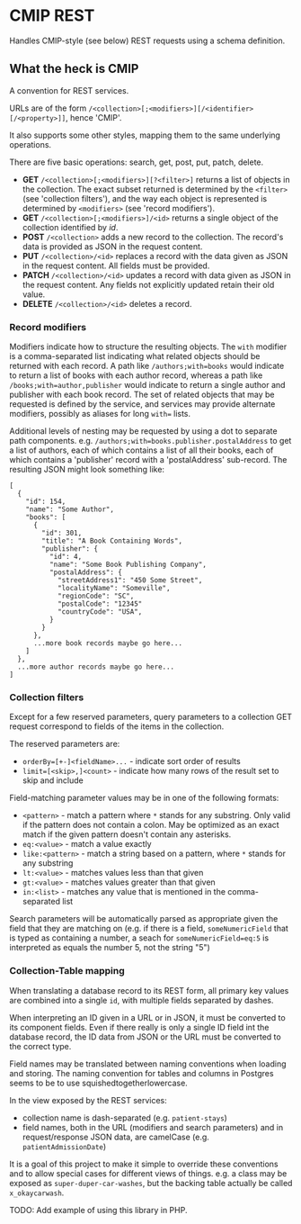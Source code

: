# CMIP REST

Handles CMIP-style (see below) REST requests using a schema definition.

## What the heck is CMIP

A convention for REST services.

URLs are of the form ```/<collection>[;<modifiers>][/<identifier>[/<property>]]```, hence 'CMIP'.

It also supports some other styles, mapping them to the same underlying operations.

There are five basic operations: search, get, post, put, patch, delete.

- **GET** ```/<collection>[;<modifiers>][?<filter>]``` returns a list of objects in the collection.
  The exact subset returned is determined by the ```<filter>``` (see 'collection filters'),
  and the way each object is represented is determined by ```<modifiers>``` (see 'record modifiers').
- **GET** ```/<collection>[;<modifiers>]/<id>``` returns a single object of the collection identified by _id_.
- **POST** ```/<collection>``` adds a new record to the collection.
  The record's data is provided as JSON in the request content.
- **PUT** ```/<collection>/<id>``` replaces a record with the data given as JSON in the request content.
  All fields must be provided.
- **PATCH** ```/<collection>/<id>``` updates a record with data given as JSON in the request content.
  Any fields not explicitly updated retain their old value.
- **DELETE** ```/<collection>/<id>``` deletes a record.

### Record modifiers

Modifiers indicate how to structure the resulting objects.
The ```with``` modifier is a comma-separated list indicating what related objects should be returned with each record.
A path like ```/authors;with=books``` would indicate to return a list of books with each author record, whereas
a path like ```/books;with=author,publisher``` would indicate to return a single author and publisher with each book record.
The set of related objects that may be requested is defined by the service, and services may provide
alternate modifiers, possibly as aliases for long ```with=``` lists.

Additional levels of nesting may be requested by using a dot to
separate path components.
e.g. ```/authors;with=books.publisher.postalAddress``` to get a list of authors,
each of which contains a list of all their books,
each of which contains a 'publisher' record with a 'postalAddress' sub-record.
The resulting JSON might look something like:

  ```
  [
    {
      "id": 154,
      "name": "Some Author",
      "books": [
        {
          "id": 301,
          "title": "A Book Containing Words",
          "publisher": {
            "id": 4,
            "name": "Some Book Publishing Company",
            "postalAddress": {
              "streetAddress1": "450 Some Street",
              "localityName": "Someville",
              "regionCode": "SC",
              "postalCode": "12345"
              "countryCode": "USA",
            }
          }
        },
        ...more book records maybe go here...
      ]
    },
    ...more author records maybe go here...
  ]
  ```

### Collection filters

Except for a few reserved parameters, query parameters to a collection
GET request correspond to fields of the items in the collection.

The reserved parameters are:

- ```orderBy=[+-]<fieldName>...``` - indicate sort order of results
- ```limit=[<skip>,]<count>``` - indicate how many rows of the result set to skip and include

Field-matching parameter values may be in one of the following formats:

- ```<pattern>``` - match a pattern where ```*``` stands for any
  substring.  Only valid if the pattern does not contain a colon.  May
  be optimized as an exact match if the given pattern doesn't contain
  any asterisks.
- ```eq:<value>``` - match a value exactly
- ```like:<pattern>``` - match a string based on a pattern, where ```*``` stands for any substring
- ```lt:<value>``` - matches values less than that given
- ```gt:<value>``` - matches values greater than that given
- ```in:<list>``` - matches any value that is mentioned in the comma-separated list

Search parameters will be automatically parsed as appropriate given
the field that they are matching on (e.g. if there is a field,
```someNumericField``` that is typed as containing a number, a seach
for ```someNumericField=eq:5``` is interpreted as equals the number 5,
not the string "5")


### Collection-Table mapping

When translating a database record to its REST form, all primary key
values are combined into a single ```id```, with multiple fields separated
by dashes.

When interpreting an ID given in a URL or in JSON, it must be
converted to its component fields.  Even if there really is only a
single ID field int the database record, the ID data from JSON or the
URL must be converted to the correct type.

Field names may be translated between naming conventions when loading
and storing.  The naming convention for tables and columns in Postgres
seems to be to use squishedtogetherlowercase.

In the view exposed by the REST services:

- collection name is dash-separated (e.g. ```patient-stays```)
- field names, both in the URL (modifiers and search parameters) and
  in request/response JSON data, are camelCase
  (e.g. ```patientAdmissionDate```)

It is a goal of this project to make it simple to override these
conventions and to allow special cases for different views of things.
e.g. a class may be exposed as ```super-duper-car-washes```, but the
backing table actually be called ```x_okaycarwash```.


TODO: Add example of using this library in PHP.
